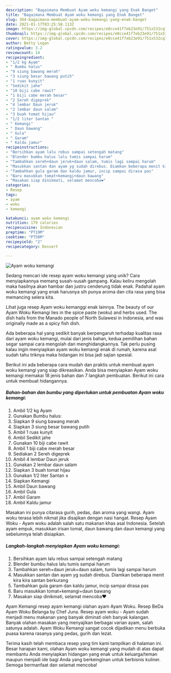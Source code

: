 ```yaml
---
description: "Bagaimana Membuat Ayam woku kemangi yang Enak Banget"
title: "Bagaimana Membuat Ayam woku kemangi yang Enak Banget"
slug: 364-bagaimana-membuat-ayam-woku-kemangi-yang-enak-banget
date: 2021-01-17T03:25:58.113Z
image: https://img-global.cpcdn.com/recipes/e0cce41f7eb23e91/751x532cq70/ayam-woku-kemangi-foto-resep-utama.jpg
thumbnail: https://img-global.cpcdn.com/recipes/e0cce41f7eb23e91/751x532cq70/ayam-woku-kemangi-foto-resep-utama.jpg
cover: https://img-global.cpcdn.com/recipes/e0cce41f7eb23e91/751x532cq70/ayam-woku-kemangi-foto-resep-utama.jpg
author: Betty Logan
ratingvalue: 3.2
reviewcount: 14
recipeingredient:
- "1/2 kg Ayam"
- " Bumbu halus"
- "9 siung bawang merah"
- "3 siung besar bawang putih"
- "1 ruas kunyit"
- "Sedikit jahe"
- "10 biji cabe rawit"
- "1 biji cabe merah besar"
- "2 Sereh digeprek"
- "4 lembar Daun jeruk"
- "2 lembar daun salam"
- "3 buah tomat hijau"
- "1/2 liter Santan "
- " Kemangi"
- " Daun bawang"
- " Gula"
- " Garam"
- " Kaldu jamur"
recipeinstructions:
- "Bersihkan ayam lalu rebus sampai setengah matang"
- "Blender bumbu halus lalu tumis sampai harum"
- "Tambahkan sereh+daun jeruk+daun salam, tumis lagi sampai harum"
- "Masukkan santan dan ayam yg sudah direbus. Diamkan beberapa menit kira kira santan berkurang"
- "Tambahkan gula garam dan kaldu jamur, incip sampai dirasa pas"
- "Baru masukkan tomat+kemangi+daun bawang"
- "Masakan siap dinikmati, selamat mencoba❤️"
categories:
- Resep
tags:
- ayam
- woku
- kemangi

katakunci: ayam woku kemangi 
nutrition: 179 calories
recipecuisine: Indonesian
preptime: "PT19M"
cooktime: "PT50M"
recipeyield: "2"
recipecategory: Dessert

---
```



![Ayam woku kemangi](https://img-global.cpcdn.com/recipes/e0cce41f7eb23e91/751x532cq70/ayam-woku-kemangi-foto-resep-utama.jpg)

Sedang mencari ide resep ayam woku kemangi yang unik? Cara menyiapkannya memang susah-susah gampang. Kalau keliru mengolah maka hasilnya akan hambar dan justru cenderung tidak enak. Padahal ayam woku kemangi yang enak harusnya sih punya aroma dan cita rasa yang bisa memancing selera kita.

Lihat juga resep Ayam woku kemanggi enak lainnya. The beauty of our Ayam Woku Kemangi lies in the spice paste (woku) and herbs used. The dish hails from the Manado people of North Sulawesi in Indonesia, and was originally made as a spicy fish dish.

Ada beberapa hal yang sedikit banyak berpengaruh terhadap kualitas rasa dari ayam woku kemangi, mulai dari jenis bahan, kedua pemilihan bahan segar sampai cara mengolah dan menghidangkannya. Tak perlu pusing kalau ingin menyiapkan ayam woku kemangi enak di rumah, karena asal sudah tahu triknya maka hidangan ini bisa jadi sajian spesial.


Berikut ini ada beberapa cara mudah dan praktis untuk membuat ayam woku kemangi yang siap dikreasikan. Anda bisa menyiapkan Ayam woku kemangi memakai 18 jenis bahan dan 7 langkah pembuatan. Berikut ini cara untuk membuat hidangannya.

<!--inarticleads1-->

##### Bahan-bahan dan bumbu yang diperlukan untuk pembuatan Ayam woku kemangi:

1. Ambil 1/2 kg Ayam
1. Gunakan  Bumbu halus:
1. Siapkan 9 siung bawang merah
1. Siapkan 3 siung besar bawang putih
1. Ambil 1 ruas kunyit
1. Ambil Sedikit jahe
1. Gunakan 10 biji cabe rawit
1. Ambil 1 biji cabe merah besar
1. Sediakan 2 Sereh digeprek
1. Ambil 4 lembar Daun jeruk
1. Gunakan 2 lembar daun salam
1. Siapkan 3 buah tomat hijau
1. Gunakan 1/2 liter Santan ±
1. Siapkan  Kemangi
1. Ambil  Daun bawang
1. Ambil  Gula
1. Ambil  Garam
1. Ambil  Kaldu jamur


Masakan ini punya citarasa gurih, pedas, dan aroma yang wangi. Ayam woku terasa lebih nikmat jika disajikan dengan nasi hangat. Resep Ayam Woku - Ayam woku adalah salah satu makanan khas asal Indonesia. Setelah ayam empuk, masukkan irisan tomat, daun bawang dan daun kemangi yang sebelumnya telah disiapkan. 

<!--inarticleads2-->

##### Langkah-langkah menyiapkan Ayam woku kemangi:

1. Bersihkan ayam lalu rebus sampai setengah matang
1. Blender bumbu halus lalu tumis sampai harum
1. Tambahkan sereh+daun jeruk+daun salam, tumis lagi sampai harum
1. Masukkan santan dan ayam yg sudah direbus. Diamkan beberapa menit kira kira santan berkurang
1. Tambahkan gula garam dan kaldu jamur, incip sampai dirasa pas
1. Baru masukkan tomat+kemangi+daun bawang
1. Masakan siap dinikmati, selamat mencoba❤️


Ayam Kemangi resep ayam kemangi olahan ayam Ayam Woku. Resep BeDa Ayam Woku Belanga by Chef Juna. Resep ayam woku - Ayam sudah menjadi menu makanan yang banyak diminati oleh banyak kalangan. Banyak olahan masakan yang menyajikan berbagai varian ayam, salah satunya adalah. Ayam Woku Kemangi sangat cocok dijadikan menu berbuka puasa karena rasanya yang pedas, gurih dan lezat. 

Terima kasih telah membaca resep yang tim kami tampilkan di halaman ini. Besar harapan kami, olahan Ayam woku kemangi yang mudah di atas dapat membantu Anda menyiapkan hidangan yang enak untuk keluarga/teman maupun menjadi ide bagi Anda yang berkeinginan untuk berbisnis kuliner. Semoga bermanfaat dan selamat mencoba!
